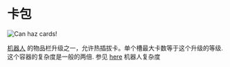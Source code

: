 # 卡包

![Can haz cards!](oredict:oc:cardContainer1)

[机器人](../block/robot.md) 的物品栏升级之一，允许热插拔卡。单个槽最大卡数等于这个升级的等级. 这个容器的复杂度是一般的两倍. 参见 [here](../block/robot.md) 机器人复杂度
